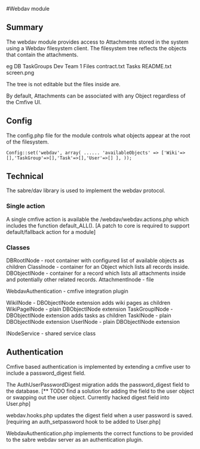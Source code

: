 #Webdav module

## Summary
The webdav module provides access to Attachments stored in the system using a Webdav filesystem client.
The filesystem tree reflects the objects that contain the attachments.

eg
DB
	TaskGroups
		Dev Team 1
			Files
				contract.txt
			Tasks
				README.txt
				screen.png
			
The tree is not editable but the files inside are.

By default, Attachments can be associated with any Object regardless of the Cmfive UI.



## Config
The config.php file for the module controls what objects appear at the root of the filesystem.

`Config::set('webdav', array(
	......
	'availableObjects' => ['Wiki'=>[],'TaskGroup'=>[],'Task'=>[],'User'=>[] ],
));`



## Technical
The sabre/dav library is used to implement the webdav protocol.

### Single action
A single cmfive action is available the /webdav/webdav.actions.php which includes the function default_ALL().
[A patch to core is required to support default/fallback action for a module]


### Classes

DBRootINode - root container with configured list of available objects as children
ClassInode - container for an Object which lists all records inside.
DBObjectINode - container for a record which lists all attachments inside and potentially other related records.
AttachmentInode - file

WebdavAuthentication - cmfive integration plugin

WikiINode - DBObjectINode extension adds wiki pages as children
WikiPageINode - plain DBObjectINode extension
TaskGroupINode - DBObjectINode extension adds tasks as children
TaskINode - plain DBObjectINode extension
UserINode - plain DBObjectINode extension

INodeService - shared service class


## Authentication
Cmfive based authentication is implemented by extending a cmfive user to include a password_digest field.

The AuthUserPasswordDigest migration adds the password_digest field to the database.
[** TODO find a solution for adding the field to the user object or swapping out the user object. Currently hacked digest field into User.php]

webdav.hooks.php updates the digest field when a user password is saved.
[requiring an auth_setpassword hook to be added to User.php]

WebdavAuthentication.php implements the correct functions to be provided to the sabre webdav server as an authentication plugin.


